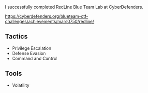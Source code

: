 I successfully completed RedLine Blue Team Lab at CyberDefenders.

https://cyberdefenders.org/blueteam-ctf-challenges/achievements/mars0750/redline/ 

## Tactics

- Privilege Escalation
- Defense Evasion
- Command and Control

## Tools

- Volatility 
